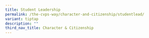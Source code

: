```yaml
---
title: Student Leadership
permalink: /the-cvps-way/character-and-citizenship/studentlead/
variant: tiptap
description: ""
third_nav_title: Character & Citizenship
---
```

